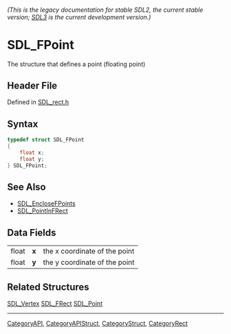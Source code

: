 ###### (This is the legacy documentation for stable SDL2, the current stable version; [SDL3](https://wiki.libsdl.org/SDL3/) is the current development version.)
# SDL_FPoint

The structure that defines a point (floating point)

## Header File

Defined in [SDL_rect.h](https://github.com/libsdl-org/SDL/blob/SDL2/include/SDL_rect.h)

## Syntax

```c
typedef struct SDL_FPoint
{
    float x;
    float y;
} SDL_FPoint;
```

## See Also

* [SDL_EncloseFPoints](SDL_EncloseFPoints)
* [SDL_PointInFRect](SDL_PointInFRect)


## Data Fields

|       |       |                               |
| ----- | ----- | ----------------------------- |
| float | **x** | the x coordinate of the point |
| float | **y** | the y coordinate of the point |

## Related Structures

[SDL_Vertex](SDL_Vertex)
[SDL_FRect](SDL_FRect)
[SDL_Point](SDL_Point)

----
[CategoryAPI](CategoryAPI), [CategoryAPIStruct](CategoryAPIStruct), [CategoryStruct](CategoryStruct), [CategoryRect](CategoryRect)


